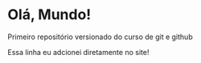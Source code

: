 # Olá, Mundo!

 Primeiro repositório versionado do curso de git e github
 
 Essa linha eu adcionei diretamente no site!
